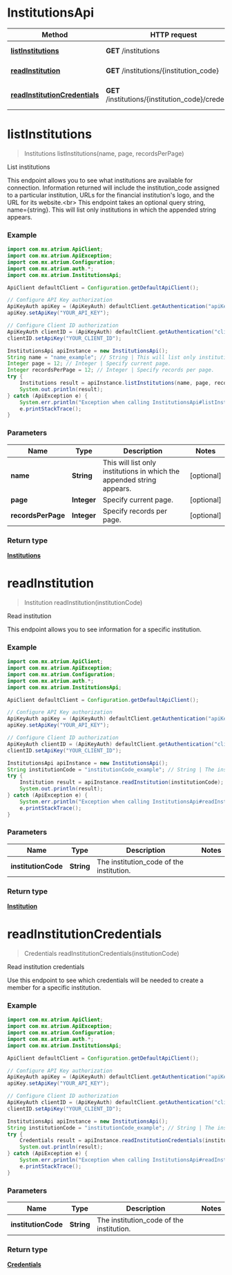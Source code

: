 # InstitutionsApi

Method | HTTP request | Description
------------- | ------------- | -------------
[**listInstitutions**](InstitutionsApi.md#listInstitutions) | **GET** /institutions | List institutions
[**readInstitution**](InstitutionsApi.md#readInstitution) | **GET** /institutions/{institution_code} | Read institution
[**readInstitutionCredentials**](InstitutionsApi.md#readInstitutionCredentials) | **GET** /institutions/{institution_code}/credentials | Read institution credentials


<a name="listInstitutions"></a>
# **listInstitutions**
> Institutions listInstitutions(name, page, recordsPerPage)

List institutions

This endpoint allows you to see what institutions are available for connection. Information returned will include the institution_code assigned to a particular institution, URLs for the financial institution&#39;s logo, and the URL for its website.&lt;br&gt; This endpoint takes an optional query string, name&#x3D;{string}. This will list only institutions in which the appended string appears. 

### Example
```java
import com.mx.atrium.ApiClient;
import com.mx.atrium.ApiException;
import com.mx.atrium.Configuration;
import com.mx.atrium.auth.*;
import com.mx.atrium.InstitutionsApi;

ApiClient defaultClient = Configuration.getDefaultApiClient();

// Configure API Key authorization
ApiKeyAuth apiKey = (ApiKeyAuth) defaultClient.getAuthentication("apiKey");
apiKey.setApiKey("YOUR_API_KEY");

// Configure Client ID authorization
ApiKeyAuth clientID = (ApiKeyAuth) defaultClient.getAuthentication("clientID");
clientID.setApiKey("YOUR_CLIENT_ID");

InstitutionsApi apiInstance = new InstitutionsApi();
String name = "name_example"; // String | This will list only institutions in which the appended string appears.
Integer page = 12; // Integer | Specify current page.
Integer recordsPerPage = 12; // Integer | Specify records per page.
try {
    Institutions result = apiInstance.listInstitutions(name, page, recordsPerPage);
    System.out.println(result);
} catch (ApiException e) {
    System.err.println("Exception when calling InstitutionsApi#listInstitutions");
    e.printStackTrace();
}
```

### Parameters

Name | Type | Description  | Notes
------------- | ------------- | ------------- | -------------
 **name** | **String**| This will list only institutions in which the appended string appears. | [optional]
 **page** | **Integer**| Specify current page. | [optional]
 **recordsPerPage** | **Integer**| Specify records per page. | [optional]

### Return type

[**Institutions**](Institutions.md)

<a name="readInstitution"></a>
# **readInstitution**
> Institution readInstitution(institutionCode)

Read institution

This endpoint allows you to see information for a specific institution.

### Example
```java
import com.mx.atrium.ApiClient;
import com.mx.atrium.ApiException;
import com.mx.atrium.Configuration;
import com.mx.atrium.auth.*;
import com.mx.atrium.InstitutionsApi;

ApiClient defaultClient = Configuration.getDefaultApiClient();

// Configure API Key authorization
ApiKeyAuth apiKey = (ApiKeyAuth) defaultClient.getAuthentication("apiKey");
apiKey.setApiKey("YOUR_API_KEY");

// Configure Client ID authorization
ApiKeyAuth clientID = (ApiKeyAuth) defaultClient.getAuthentication("clientID");
clientID.setApiKey("YOUR_CLIENT_ID");

InstitutionsApi apiInstance = new InstitutionsApi();
String institutionCode = "institutionCode_example"; // String | The institution_code of the institution.
try {
    Institution result = apiInstance.readInstitution(institutionCode);
    System.out.println(result);
} catch (ApiException e) {
    System.err.println("Exception when calling InstitutionsApi#readInstitution");
    e.printStackTrace();
}
```

### Parameters

Name | Type | Description  | Notes
------------- | ------------- | ------------- | -------------
 **institutionCode** | **String**| The institution_code of the institution. |

### Return type

[**Institution**](Institution.md)

<a name="readInstitutionCredentials"></a>
# **readInstitutionCredentials**
> Credentials readInstitutionCredentials(institutionCode)

Read institution credentials

Use this endpoint to see which credentials will be needed to create a member for a specific institution.

### Example
```java
import com.mx.atrium.ApiClient;
import com.mx.atrium.ApiException;
import com.mx.atrium.Configuration;
import com.mx.atrium.auth.*;
import com.mx.atrium.InstitutionsApi;

ApiClient defaultClient = Configuration.getDefaultApiClient();

// Configure API Key authorization
ApiKeyAuth apiKey = (ApiKeyAuth) defaultClient.getAuthentication("apiKey");
apiKey.setApiKey("YOUR_API_KEY");

// Configure Client ID authorization
ApiKeyAuth clientID = (ApiKeyAuth) defaultClient.getAuthentication("clientID");
clientID.setApiKey("YOUR_CLIENT_ID");

InstitutionsApi apiInstance = new InstitutionsApi();
String institutionCode = "institutionCode_example"; // String | The institution_code of the institution.
try {
    Credentials result = apiInstance.readInstitutionCredentials(institutionCode);
    System.out.println(result);
} catch (ApiException e) {
    System.err.println("Exception when calling InstitutionsApi#readInstitutionCredentials");
    e.printStackTrace();
}
```

### Parameters

Name | Type | Description  | Notes
------------- | ------------- | ------------- | -------------
 **institutionCode** | **String**| The institution_code of the institution. |

### Return type

[**Credentials**](Credentials.md)

